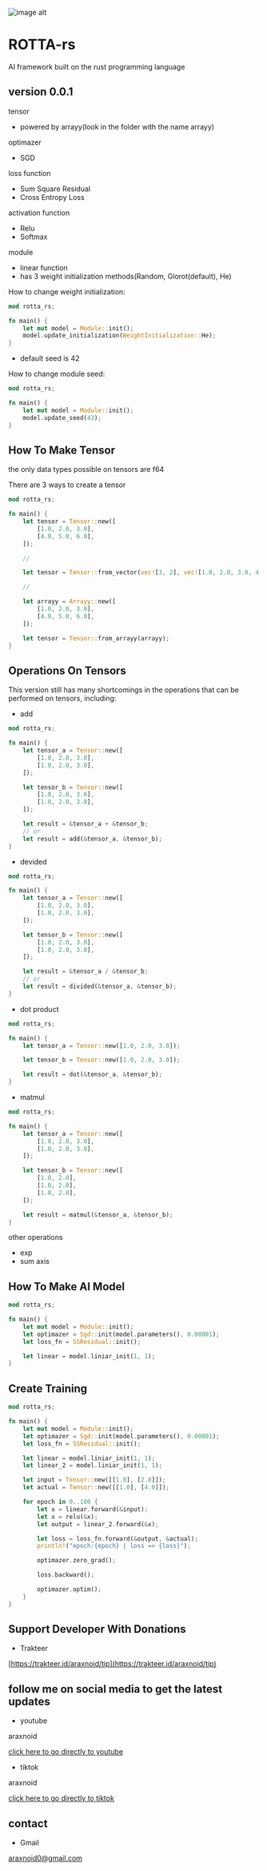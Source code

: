 ![image alt](https://github.com/araxnoid-code/ROTTA-rs/blob/main/assets/rotta_logo.png?raw=true)

# ROTTA-rs
AI framework built on the rust programming language

## version 0.0.1
tensor
- powered by arrayy(look in the folder with the name arrayy)

optimazer
- SGD

loss function
- Sum Square Residual
- Cross Entropy Loss

activation function
- Relu
- Softmax

module
- linear function
- has 3 weight initialization methods(Random, Glorot(default), He)

How to change weight initialization:
```rust
mod rotta_rs;

fn main() {
    let mut model = Module::init();
    model.update_initialization(WeightInitialization::He);
}
```
- default seed is 42

How to change module seed:
```rust
mod rotta_rs;

fn main() {
    let mut model = Module::init();
    model.update_seed(43);
}
```

## How To Make Tensor
the only data types possible on tensors are f64

There are 3 ways to create a tensor
```rust
mod rotta_rs;

fn main() {
    let tensor = Tensor::new([
        [1.0, 2.0, 3.0],
        [4.0, 5.0, 6.0],
    ]);

    //

    let tensor = Tensor::from_vector(vec![3, 2], vec![1.0, 2.0, 3.0, 4.0, 5.0, 6.0]);

    //

    let arrayy = Arrayy::new([
        [1.0, 2.0, 3.0],
        [4.0, 5.0, 6.0],
    ]);

    let tensor = Tensor::from_arrayy(arrayy);
}
```

## Operations On Tensors
This version still has many shortcomings in the operations that can be performed on tensors, including:

- add
```rust
mod rotta_rs;

fn main() {
    let tensor_a = Tensor::new([
        [1.0, 2.0, 3.0],
        [1.0, 2.0, 3.0],
    ]);

    let tensor_b = Tensor::new([
        [1.0, 2.0, 3.0],
        [1.0, 2.0, 3.0],
    ]);

    let result = &tensor_a + &tensor_b;
    // or
    let result = add(&tensor_a, &tensor_b);
}
```

- devided
```rust
mod rotta_rs;

fn main() {
    let tensor_a = Tensor::new([
        [1.0, 2.0, 3.0],
        [1.0, 2.0, 3.0],
    ]);

    let tensor_b = Tensor::new([
        [1.0, 2.0, 3.0],
        [1.0, 2.0, 3.0],
    ]);

    let result = &tensor_a / &tensor_b;
    // or
    let result = divided(&tensor_a, &tensor_b);
}
```

- dot product
```rust
mod rotta_rs;

fn main() {
    let tensor_a = Tensor::new([1.0, 2.0, 3.0]);

    let tensor_b = Tensor::new([1.0, 2.0, 3.0]);

    let result = dot(&tensor_a, &tensor_b);
}
```

- matmul
```rust
mod rotta_rs;

fn main() {
    let tensor_a = Tensor::new([
        [1.0, 2.0, 3.0],
        [1.0, 2.0, 3.0],
    ]);

    let tensor_b = Tensor::new([
        [1.0, 2.0],
        [1.0, 2.0],
        [1.0, 2.0],
    ]);

    let result = matmul(&tensor_a, &tensor_b);
}
```

other operations
- exp
- sum axis

## How To Make AI Model
```rust
mod rotta_rs;

fn main() {
    let mut model = Module::init();
    let optimazer = Sgd::init(model.parameters(), 0.00001);
    let loss_fn = SSResidual::init();

    let linear = model.liniar_init(1, 1);
}
```

## Create Training
```rust
mod rotta_rs;

fn main() {
    let mut model = Module::init();
    let optimazer = Sgd::init(model.parameters(), 0.00001);
    let loss_fn = SSResidual::init();

    let linear = model.liniar_init(1, 1);
    let linear_2 = model.liniar_init(1, 1);

    let input = Tensor::new([[1.0], [2.0]]);
    let actual = Tensor::new([[1.0], [4.0]]);

    for epoch in 0..100 {
        let x = linear.forward(&input);
        let x = relu(&x);
        let output = linear_2.forward(&x);

        let loss = loss_fn.forward(&output, &actual);
        println!("epoch:{epoch} | loss => {loss}");

        optimazer.zero_grad();

        loss.backward();

        optimazer.optim();
    }
}
```

## Support Developer With Donations
- Trakteer

[https://trakteer.id/araxnoid/tip](https://trakteer.id/araxnoid/tip)

## follow me on social media to get the latest updates
- youtube

araxnoid

[click here to go directly to youtube](https://www.youtube.com/@araxnoid-v5o)

- tiktok

araxnoid

[click here to go directly to tiktok](https://www.tiktok.com/@araxnoid_code)

## contact
- Gmail

araxnoid0@gmail.com